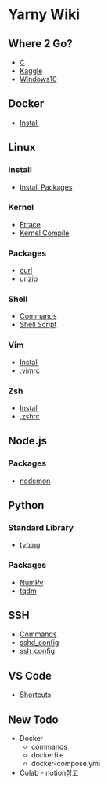 Yarny Wiki
==========

Where 2 Go?
-----------

- [C](./c)
- [Kaggle](./kaggle)
- [Windows10](./windows10)
<!-- - []() -->

Docker
------

- [Install](./docker/install)
<!-- - []() -->

Linux
-----

### Install
- [Install Packages](./linux/install_packages)
### Kernel
- [Ftrace](./linux/ftrace)
- [Kernel Compile](./linux/kernel_compile)
### Packages
- [curl](./linux/curl)
- [unzip](./linux/unzip)
### Shell
- [Commands](./linux/commands)
- [Shell Script](./linux/shell_script)
### Vim
- [Install](./linux/install_vim)
- [.vimrc](https://github.com/ehsqjfwk99999/_yarny-archieve/blob/master/.ksy-settings/ksy-vimrc)
### Zsh
- [Install](./linux/install_zsh)
- [.zshrc](https://github.com/ehsqjfwk99999/_yarny-archieve/blob/master/.ksy-settings/ksy-zshrc)
<!-- - []() -->

Node.js
-------

### Packages
- [nodemon](./nodejs/nodemon)
<!-- - []() -->

Python
------

### Standard Library
- [typing](./python/typing)
### Packages
- [NumPy](./python/numpy)
- [tqdm](./python/tqdm)
<!-- - []() -->

SSH
---

- [Commands](./ssh/commands)
- [sshd_config](./ssh/sshd_config)
- [ssh_config](./ssh/ssh_config)
<!-- - []() -->

VS Code
-------

- [Shortcuts](./vscode/shortcuts)
<!-- - []() -->

New Todo
--------

- Docker
  - commands
  - dockerfile
  - docker-compose.yml
- Colab - notion참고
